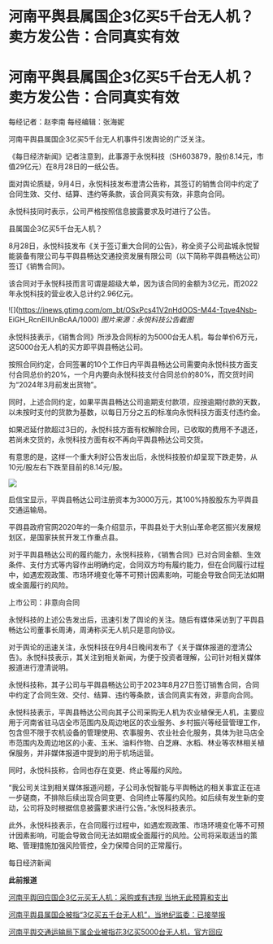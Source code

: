 # 河南平舆县属国企3亿买5千台无人机？卖方发公告：合同真实有效

# 河南平舆县属国企3亿买5千台无人机？卖方发公告：合同真实有效

每经记者：赵李南 每经编辑：张海妮

河南平舆县属国企3亿买5千台无人机事件引发舆论的广泛关注。

《每日经济新闻》记者注意到，此事源于永悦科技（SH603879，股价8.14元，市值29亿元）在8月28日的一纸公告。

面对舆论质疑，9月4日，永悦科技发布澄清公告称，其签订的销售合同中约定了合同生效、交付、结算、违约等条款，该合同真实有效，非意向合同。

永悦科技同时表示，公司严格按照信息披露要求及时进行了公告。

县属国企3亿买5千台无人机？

8月28日，永悦科技发布《关于签订重大合同的公告》，称全资子公司盐城永悦智能装备有限公司与平舆县畅达交通投资发展有限公司（以下简称平舆县畅达公司）签订《销售合同》。

该合同对于永悦科技而言可谓是超级大单，因为该合同的金额为3亿元，而2022年永悦科技的营业收入总计约2.96亿元。

![](https://inews.gtimg.com/om_bt/OSxPcs41V2nHdOOS-M44-Tqve4Nsb-
EiGH_RcnEIIUnBcAA/1000) _图片来源：永悦科技公告截图_

永悦科技表示，《销售合同》所涉及合同标的为5000台无人机，每台单价6万元，这5000台无人机的买方即平舆县畅达公司。

按照合同约定，合同签署的10个工作日内平舆县畅达公司需要向永悦科技方面支付合同总价的20%，一个月内要向永悦科技支付合同总价的80%，而交货时间为“2024年3月前发出货物”。

同时，上述合同约定，如果平舆县畅达公司逾期支付款项，应按逾期付款的天数，以未按时支付的货款为基数，以每日万分之五的标准向永悦科技方面支付违约金。

如果迟延付款超过3日的，永悦科技方面有权解除合同，已收取的费用不予退还，若尚未交货的，永悦科技方面有权不再向平舆县畅达公司交货。

有意思的是，这样一个重大利好公告发出后，永悦科技股价却呈现下跌走势，从10元/股左右下跌至目前的8.14元/股。

![](https://inews.gtimg.com/om_bt/OhJeLmRkSuXhRT1OdMItFTAJMxKEwOymPfC2HwUA6Xeu0AA/1000)

启信宝显示，平舆县畅达公司注册资本为3000万元，其100%持股股东为平舆县交通运输局。

平舆县政府官网2020年的一条介绍显示，平舆县处于大别山革命老区振兴发展规划区，是国家扶贫开发工作重点县。

对于平舆县畅达公司的履约能力，永悦科技称，《销售合同》已对合同金额、生效条件、支付方式等内容作出明确约定，合同双方均有履约能力，但在合同履行过程中，如遇宏观政策、市场环境变化等不可预计因素影响，可能会导致合同无法如期或全面履行的风险。

上市公司：非意向合同

永悦科技的上述公告发出后，迅速引发了舆论的关注。随后有媒体采访到了平舆县畅达公司董事长周涛，周涛称买无人机只是意向协议。

对于舆论的迅速关注，永悦科技在9月4日晚间发布了《关于媒体报道的澄清公告》。永悦科技表示，其关注到相关新闻，为便于投资者理解，公司针对相关媒体报道进行澄清说明。

永悦科技称，其子公司与平舆县畅达公司于2023年8月27日签订销售合同，合同中约定了合同生效、交付、结算、违约等条款，该合同真实有效，非意向合同。

永悦科技表示，平舆县畅达公司向其子公司采购无人机为农业植保无人机，主要应用于河南省驻马店全市范围内及周边地区的农业服务、乡村振兴等经营管理工作，包含但不限于农机设备的管理使用、农事服务、农业社会化服务，具体为驻马店全市范围内及周边地区的小麦、玉米、油料作物、白芝麻、水稻、林业等农林相关植保服务，并非媒体报道中提到的用于机场运营。

同时，永悦科技称，合同也存在变更、终止等履约风险。

“我公司关注到相关媒体报道问题，子公司永悦智能与平舆畅达的相关事宜正在进一步磋商，不排除后续出现合同变更、合同终止等履约风险。如后续有发生新的变动，公司将及时根据信息披露要求进行公告。”永悦科技表示。

此外，永悦科技表示，在合同履行过程中，如遇宏观政策、市场环境变化等不可预计因素影响，可能会导致合同无法如期或全面履行的风险。公司将采取适当的策略、管理措施加强风险管控，全力保障合同的正常履行。

每日经济新闻

**此前报道**

[河南平舆回应国企3亿元买无人机：采购或有违规 当地无此预算和支出](https://new.qq.com/rain/a/20230902V043VS00)

[河南平舆县属国企被指“3亿买五千台无人机”，当地纪监委：已接举报
](https://new.qq.com/rain/a/20230902A05V6D00)

[河南平舆交通运输局下属企业被指花3亿买5000台无人机，官方回应
](https://new.qq.com/rain/a/20230831A09K3W00)

